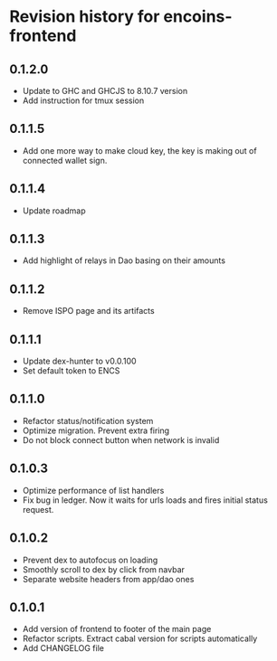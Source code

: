 # Revision history for encoins-frontend

## 0.1.2.0 

* Update to GHC and GHCJS to 8.10.7 version
* Add instruction for tmux session

## 0.1.1.5

* Add one more way to make cloud key, the key is making out of connected wallet sign.

## 0.1.1.4

* Update roadmap

## 0.1.1.3

* Add highlight of relays in Dao basing on their amounts

## 0.1.1.2

* Remove ISPO page and its artifacts

## 0.1.1.1

* Update dex-hunter to v0.0.100
* Set default token to ENCS

## 0.1.1.0

* Refactor status/notification system
* Optimize migration. Prevent extra firing
* Do not block connect button when network is invalid

## 0.1.0.3

* Optimize performance of list handlers
* Fix bug in ledger. Now it waits for urls loads and fires  initial status request.

## 0.1.0.2

* Prevent dex to autofocus on loading
* Smoothly scroll to dex by click from navbar
* Separate website headers from app/dao ones

## 0.1.0.1

* Add version of frontend to footer of the main page
* Refactor scripts. Extract cabal version for scripts automatically
* Add CHANGELOG file